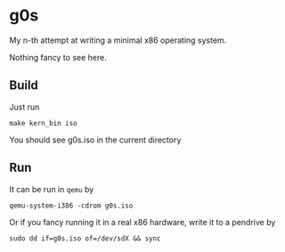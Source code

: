 g0s
===

My n-th attempt at writing a minimal x86 operating system.

Nothing fancy to see here.

Build
-----

Just run 

    make kern_bin iso

You should see g0s.iso in the current directory

Run
---

It can be run in `qemu` by

    qemu-system-i386 -cdrom g0s.iso

Or if you fancy running it in a real x86 hardware, write it to a pendrive by

    sudo dd if=g0s.iso of=/dev/sdX && sync
